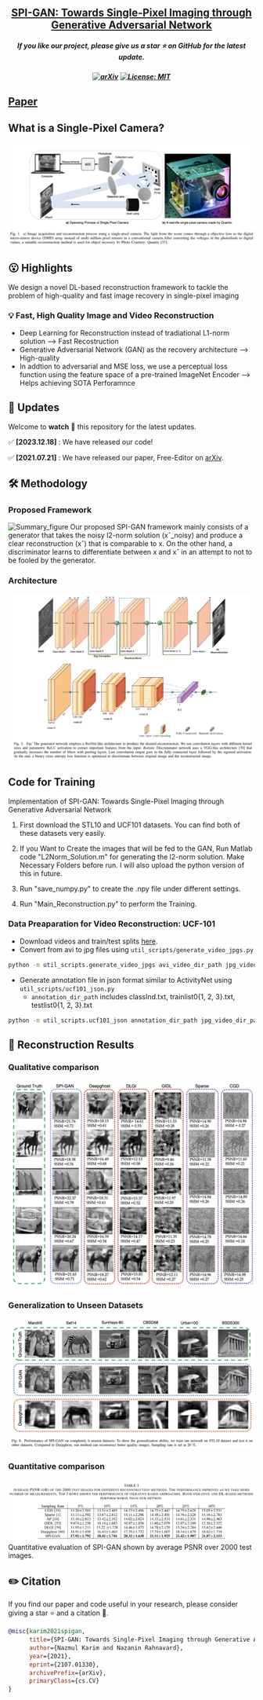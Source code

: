 
<h2 align="center"> <a href="https://github.com/umarkhalidAI/LatentEditor">SPI-GAN: Towards Single-Pixel Imaging through
Generative Adversarial Network</a></h2>
<h5 align="center"> If you like our project, please give us a star ⭐ on GitHub for the latest update.  </h2>

<h5 align="center">

[![arXiv](https://img.shields.io/badge/Arxiv-2312.09313-b31b1b.svg?logo=arXiv)](https://arxiv.org/pdf/2107.01330.pdf)
[![License: MIT](https://img.shields.io/badge/License-MIT-yellow.svg)](https://github.com/nazmul-karim170/SPI-GAN-Deep_Learning-Single-Pixel-Camera/blob/main/LICENSE) 


</h5>

## [Paper](https://arxiv.org/pdf/2107.01330.pdf) 

## What is a Single-Pixel Camera? 
<img src="assets/spc.png"/>

## 😮 Highlights
We design a novel DL-based reconstruction framework to tackle the problem of high-quality and fast image recovery in single-pixel imaging


### 💡 Fast, High Quality Image and Video Reconstruction
- Deep Learning for Reconstruction instead of tradiational L1-norm solution   -->   Fast Recostruction 
- Generative Adversarial Network (GAN) as the recovery architecture --> High-quality
- In addtion to adversarial and MSE loss, we use a perceptual loss function using the feature space of a pre-trained ImageNet Encoder --> Helps achieving SOTA Perforamnce



## 🚩 **Updates**

Welcome to **watch** 👀 this repository for the latest updates.

✅ **[2023.12.18]** : We have released our code!

✅ **[2021.07.21]** : We have released our paper, Free-Editor on [arXiv](https://arxiv.org/pdf/2107.01330.pdf).




## 🛠️ Methodology

### Proposed Framework
![Summary_figure](https://user-images.githubusercontent.com/24496189/136644335-9a54bb61-87be-4255-8376-6790064df6cb.png)
Our proposed SPI-GAN framework mainly consists of a generator that takes the noisy l2-norm solution (xˆ_noisy) and produce a clear reconstruction
(xˆ) that is comparable to x. On the other hand, a discriminator learns to differentiate between x and xˆ in an attempt to not to be fooled by the generator.

### Architecture 

<img src="assets/spi-gan.png"/>

## Code for Training
Implementation of SPI-GAN: Towards Single-Pixel Imaging through Generative Adversarial Network

1. First download the STL10 and UCF101 datasets. You can find both of these datasets very easily. 
			 
2. If you Want to Create the images that will be fed to the GAN, Run Matlab code "L2Norm_Solution.m" for generating the l2-norm solution. Make Necessary Folders before run. I will also upload the python version of this in future.  		
		
3. Run "save_numpy.py" to create the .npy file under different settings. 

4. Run "Main_Reconstruction.py" to perform the Training.


### Data Preaparation for Video Reconstruction: UCF-101

* Download videos and train/test splits [here](http://crcv.ucf.edu/data/UCF101.php).
* Convert from avi to jpg files using ```util_scripts/generate_video_jpgs.py```

```bash
python -m util_scripts.generate_video_jpgs avi_video_dir_path jpg_video_dir_path ucf101
```

* Generate annotation file in json format similar to ActivityNet using ```util_scripts/ucf101_json.py```
  * ```annotation_dir_path``` includes classInd.txt, trainlist0{1, 2, 3}.txt, testlist0{1, 2, 3}.txt

```bash
python -m util_scripts.ucf101_json annotation_dir_path jpg_video_dir_path dst_json_path
```

## 🚀 Reconstruction Results

### Qualitative comparison

<img src="assets/results.png"/>

### Generalization to Unseen Datasets 

<img src="assets/result_2.png"/>

### Quantitative comparison

<img src="assets/quant.png"/>
Quantitative evaluation of SPI-GAN shown by average PSNR over 2000 test images. 

## ✏️ Citation
If you find our paper and code useful in your research, please consider giving a star :star: and a citation :pencil:.

```BibTeX
@misc{karim2021spigan,
      title={SPI-GAN: Towards Single-Pixel Imaging through Generative Adversarial Network}, 
      author={Nazmul Karim and Nazanin Rahnavard},
      year={2021},
      eprint={2107.01330},
      archivePrefix={arXiv},
      primaryClass={cs.CV}
}	
```
<!---->









	

